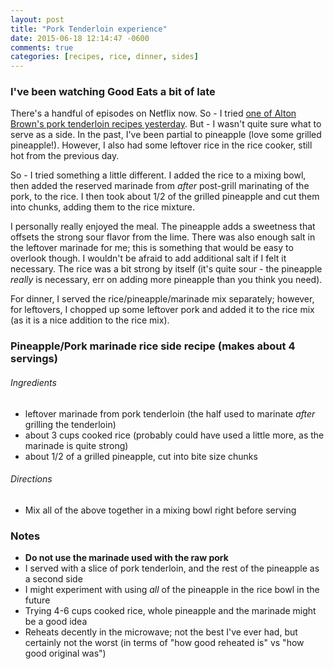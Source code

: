 ```yaml
---
layout: post
title: "Pork Tenderloin experience"
date: 2015-06-18 12:14:47 -0600
comments: true
categories: [recipes, rice, dinner, sides]
---
```


### I've been watching Good Eats a bit of late

There's a handful of episodes on Netflix now. So - I tried [one of Alton Brown's pork tenderloin recipes yesterday](http://www.foodnetwork.com/recipes/alton-brown/grilled-pork-tenderloin-recipe.html). 
But - I wasn't quite sure what to serve as a side. 
In the past, I've been partial to pineapple (love some grilled pineapple!).
However, I also had some leftover rice in the rice cooker, still hot from the previous day.

So - I tried something a little different. I added the rice to a mixing bowl, then added the reserved marinade from *after* post-grill marinating of the pork, to the rice. 
I then took about 1/2 of the grilled pineapple and cut them into chunks, adding them to the rice mixture.

I personally really enjoyed the meal. The pineapple adds a sweetness that offsets the strong sour flavor from the lime. 
There was also enough salt in the leftover marinade for me; this is something that would be easy to overlook though. 
I wouldn't be afraid to add additional salt if I felt it necessary.
The rice was a bit strong by itself (it's quite sour - the pineapple *really* is necessary, err on adding more pineapple than you think you need).

For dinner, I served the rice/pineapple/marinade mix separately; however, for leftovers, I chopped up some leftover pork and added it to the rice mix (as it is a nice addition to the rice mix).

### Pineapple/Pork marinade rice side recipe (makes about 4 servings)

###### Ingredients
* leftover marinade from pork tenderloin (the half used to marinate *after* grilling the tenderloin)
* about 3 cups cooked rice (probably could have used a little more, as the marinade is quite strong)
* about 1/2 of a grilled pineapple, cut into bite size chunks

###### Directions
* Mix all of the above together in a mixing bowl right before serving

### Notes
* **Do not use the marinade used with the raw pork**
* I served with a slice of pork tenderloin, and the rest of the pineapple as a second side
* I might experiment with using *all* of the pineapple in the rice bowl in the future
* Trying 4-6 cups cooked rice, whole pineapple and the marinade might be a good idea
* Reheats decently in the microwave; not the best I've ever had, but certainly not the worst (in terms of "how good reheated is" vs "how good original was")
